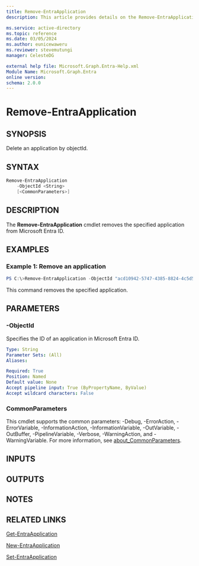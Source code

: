 ```yaml
---
title: Remove-EntraApplication
description: This article provides details on the Remove-EntraApplication command.

ms.service: active-directory
ms.topic: reference
ms.date: 03/05/2024
ms.author: eunicewaweru
ms.reviewer: stevemutungi
manager: CelesteDG

external help file: Microsoft.Graph.Entra-Help.xml
Module Name: Microsoft.Graph.Entra
online version:
schema: 2.0.0
---
```


# Remove-EntraApplication

## SYNOPSIS
Delete an application by objectId.

## SYNTAX

```powershell
Remove-EntraApplication 
    -ObjectId <String>
    [<CommonParameters>]
```

## DESCRIPTION
The **Remove-EntraApplication** cmdlet removes the specified application from Microsoft Entra ID.

## EXAMPLES

### Example 1: Remove an application
```powershell
PS C:\>Remove-EntraApplication -ObjectId "acd10942-5747-4385-8824-4c5d5fa904f9"
```

This command removes the specified application.

## PARAMETERS

### -ObjectId
Specifies the ID of an application in Microsoft Entra ID.

```yaml
Type: String
Parameter Sets: (All)
Aliases:

Required: True
Position: Named
Default value: None
Accept pipeline input: True (ByPropertyName, ByValue)
Accept wildcard characters: False
```

### CommonParameters
This cmdlet supports the common parameters: -Debug, -ErrorAction, -ErrorVariable, -InformationAction, -InformationVariable, -OutVariable, -OutBuffer, -PipelineVariable, -Verbose, -WarningAction, and -WarningVariable. For more information, see [about_CommonParameters](https://go.microsoft.com/fwlink/?LinkID=113216).

## INPUTS

## OUTPUTS

## NOTES

## RELATED LINKS

[Get-EntraApplication](Get-EntraApplication.md)

[New-EntraApplication](New-EntraApplication.md)

[Set-EntraApplication](Set-EntraApplication.md)


